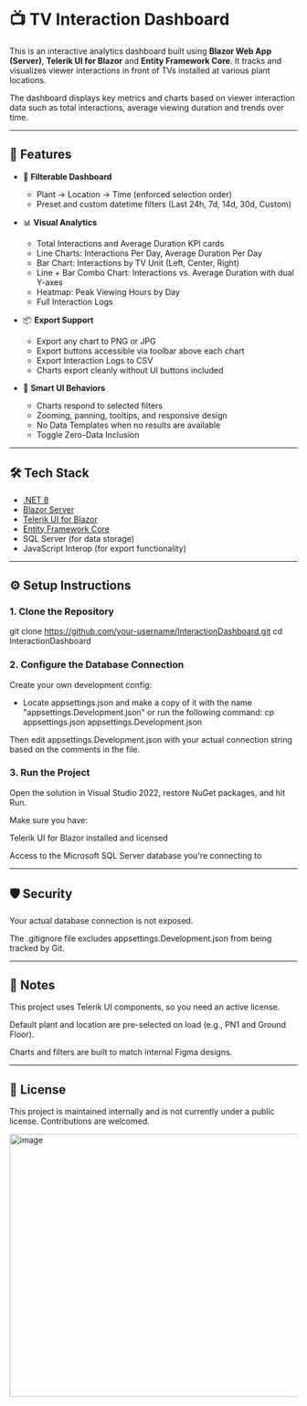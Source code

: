 # 📺 TV Interaction Dashboard

This is an interactive analytics dashboard built using **Blazor Web App (Server)**, **Telerik UI for Blazor** and **Entity Framework Core**. It tracks and visualizes viewer interactions in front of TVs installed at various plant locations.

The dashboard displays key metrics and charts based on viewer interaction data such as total interactions, average viewing duration and trends over time.

---

## 🚀 Features

- 🔧 **Filterable Dashboard**  
  - Plant → Location → Time (enforced selection order)
  - Preset and custom datetime filters (Last 24h, 7d, 14d, 30d, Custom)

- 📊 **Visual Analytics**  
  - Total Interactions and Average Duration KPI cards  
  - Line Charts: Interactions Per Day, Average Duration Per Day  
  - Bar Chart: Interactions by TV Unit (Left, Center, Right)  
  - Line + Bar Combo Chart: Interactions vs. Average Duration with dual Y-axes  
  - Heatmap: Peak Viewing Hours by Day
  - Full Interaction Logs

- 📦 **Export Support**  
  - Export any chart to PNG or JPG  
  - Export buttons accessible via toolbar above each chart
  - Export Interaction Logs to CSV  
  - Charts export cleanly without UI buttons included

- 🧠 **Smart UI Behaviors**
  - Charts respond to selected filters  
  - Zooming, panning, tooltips, and responsive design  
  - No Data Templates when no results are available
  - Toggle Zero-Data Inclusion


---

## 🛠️ Tech Stack

- [.NET 8](https://dotnet.microsoft.com/)
- [Blazor Server](https://learn.microsoft.com/en-us/aspnet/core/blazor/)
- [Telerik UI for Blazor](https://www.telerik.com/blazor-ui)
- [Entity Framework Core](https://learn.microsoft.com/en-us/ef/)
- SQL Server (for data storage)
- JavaScript Interop (for export functionality)


---

## ⚙️ Setup Instructions

### 1. Clone the Repository
git clone https://github.com/your-username/InteractionDashboard.git
cd InteractionDashboard

### 2. Configure the Database Connection
Create your own development config:

- Locate appsettings.json and make a copy of it with the name "appsettings.Development.json" or run the following command:
cp appsettings.json appsettings.Development.json

Then edit appsettings.Development.json with your actual connection string based on the comments in the file.

### 3. Run the Project
Open the solution in Visual Studio 2022, restore NuGet packages, and hit Run.

Make sure you have:

Telerik UI for Blazor installed and licensed

Access to the Microsoft SQL Server database you're connecting to

---

## 🛡 Security
Your actual database connection is not exposed.

The .gitignore file excludes appsettings.Development.json from being tracked by Git.

---

## 📌 Notes
This project uses Telerik UI components, so you need an active license.

Default plant and location are pre-selected on load (e.g., PN1 and Ground Floor).

Charts and filters are built to match internal Figma designs.

---

## 📄 License
This project is maintained internally and is not currently under a public license. Contributions are welcomed.


<img width="946" height="460" alt="image" src="https://github.com/user-attachments/assets/b2fdb6d3-6d27-454d-a600-f8e1c80991d7" />
